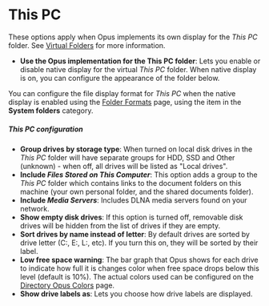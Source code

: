 # This PC

These options apply when Opus implements its own display for the *This PC* folder. See [Virtual Folders](../virtual_folders/README.md) for more information.

- **Use the Opus implementation for the This PC folder**: Lets you enable or disable native display for the virtual *This PC* folder. When native display is on, you can configure the appearance of the folder below.

You can configure the file display format for *This PC* when the native display is enabled using the [Folder Formats](../folder_formats/README.md) page, using the item in the **System folders** category.

##### This PC configuration

- **Group drives by storage type**: When turned on local disk drives in the *This PC* folder will have separate groups for HDD, SSD and Other (unknown) - when off, all drives will be listed as "Local drives".
- **Include *Files Stored on This Computer***: This option adds a group to the *This PC* folder which contains links to the document folders on this machine (your own personal folder, and the shared documents folder).
- **Include *Media Servers***: Includes DLNA media servers found on your network.
- **Show empty disk drives**: If this option is turned off, removable disk drives will be hidden from the list of drives if they are empty.
- **Sort drives by name instead of letter**: By default drives are sorted by drive letter (C:, E:, L:, etc). If you turn this on, they will be sorted by their label.
- **Low free space warning**: The bar graph that Opus shows for each drive to indicate how full it is changes color when free space drops below this level (default is 10%). The actual colors used can be configured on the [Directory Opus Colors](../../colors_and_fonts/directory_opus_colors.md) page.
- **Show drive labels as**: Lets you choose how drive labels are displayed.
